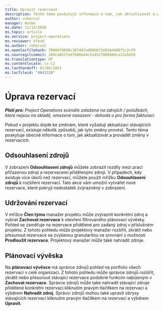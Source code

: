 ```yaml
---
title: Upravit rezervace
description: Tento téma poskytuje informace o tom, jak aktualizovat a provádět změny v rezervacích.
author: ruhercul
manager: Annbe
ms.date: 11/12/2020
ms.topic: article
ms.service: project-operations
ms.reviewer: kfend
ms.author: ruhercul
ms.openlocfilehash: 3980df0608c387d47ad68bbf2e816d408f1c2cf0
ms.sourcegitcommit: 260ce052fed760bb44c514517806049ca13a5459
ms.translationtype: HT
ms.contentlocale: cs-CZ
ms.lasthandoff: 01/08/2021
ms.locfileid: "4841318"
---
```

# <a name="edit-bookings"></a>Úprava rezervací

_**Platí pro:** Project Operations scénáře založené na zdrojích / položkách, které nejsou na skladě, omezené nasazení - dohoda o pro forma fakturaci_


Pokud v projektu dojde ke změnám, které vyžadují aktualizaci stávajících rezervací, existuje několik způsobů, jak tyto změny provést. Tento téma poskytuje obecné informace o tom, jak aktualizovat a provádět změny v rezervacích.

## <a name="resource-reconciliation"></a>Odsouhlasení zdrojů

V zobrazení **Odsouhlasení zdrojů** můžete zobrazit rozdíly mezi prací přiřazenou zdroji a rezervacemi přidělenými zdroji. V případech, kdy existuje více úkolů než rezervací, můžete použít mřížku **Odsouhlasení zdrojů** k rozšíření rezervací. Tato akce vám umožní vytvářet nové rezervace, které pokryjí nedostatek zvýrazněný v zobrazení.

## <a name="maintain-bookings"></a>Udržování rezervací

V mřížce **Člen týmu** manažer projektu může zvýraznit konkrétní zdroj a vybrat **Zachovat rezervace** k otevření filtrovaného plánovací vývěsky. Pohled se zaměřuje na rezervace přidělené pro zadaný zdroj v příslušném projektu. Z tohoto pohledu může projektový manažer rozšířit, zkrátit nebo přesunout rezervace se zvýšenou granularitou ve srovnání s možností **Prodloužit rezervace**. Projektový manažer může také nahradit zdroje.

## <a name="schedule-board"></a>Plánovací vývěska

Na **plánovací vývěsce** má správce zdrojů pohled na portfolio všech rezervací v celé organizaci. Z tohoto pohledu může správce zdrojů rozšířit, zkrátit nebo přesunout stávající rezervace podobné funkcím nabízeným v **Zachovat rezervace**. Správce zdrojů může také nahradit stávající zdroje přidělené konkrétní rezervaci kliknutím pravým tlačítkem na rezervaci a výběrem **Nahradit zdroj**. Správci zdrojů mohou také upravit obrysy stávajících rezervací kliknutím pravým tlačítkem na rezervaci a výběrem **Upravit**.

